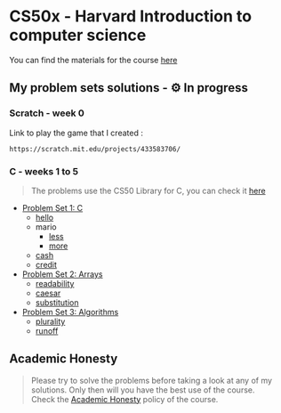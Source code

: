 # CS50x - Harvard Introduction to computer science 
You can find the materials for the course [here](https://cs50.harvard.edu/x)

## My problem sets solutions - ⚙️ In progress

### Scratch - week 0
Link to play the game that I created :
```
https://scratch.mit.edu/projects/433583706/
```

### C - weeks 1 to 5
> The problems use the CS50 Library for C, you can check it [here](https://github.com/cs50/libcs50)
- [Problem Set 1: C](/pset1)
  * [hello](/pset1/hello.c)
  * mario
    + [less](/pset1/mario_less.c)
    + [more](/pset1/mario_more.c)
  * [cash](/pset1/cash.c)
  * [credit](/pset1/credit.c)
- [Problem Set 2: Arrays](/pset2)
  * [readability](/pset2/readability.c)
  * [caesar](/pset2/caesar.c)
  * [substitution](/pset2/substitution.c)
- [Problem Set 3: Algorithms](/pset3)
  * [plurality](/pset3/plurality.c)
  * [runoff](/pset3/runoff.c)

## Academic Honesty
> Please try to solve the problems before taking a look at any of my solutions. Only then will you have the best use of the course.
<br/>Check the [Academic Honesty](https://cs50.harvard.edu/x/2020/honesty/) policy of the course.
